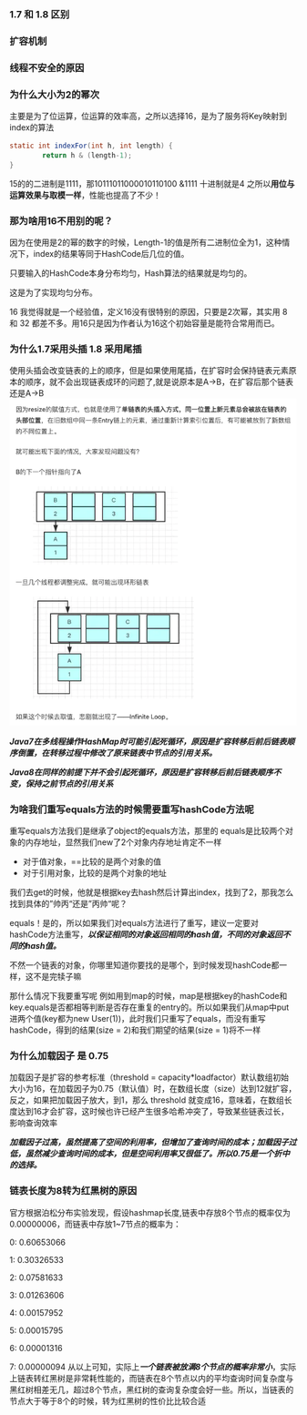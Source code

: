 
### 1.7 和 1.8 区别
### 扩容机制
### 线程不安全的原因
### 为什么大小为2的幂次
主要是为了位运算，位运算的效率高，之所以选择16，是为了服务将Key映射到index的算法
```java
static int indexFor(int h, int length) {
        return h & (length-1);
}
```
15的的二进制是1111，那10111011000010110100 &1111 十进制就是4
之所以**用位与运算效果与取模一样**，性能也提高了不少！

### 那为啥用16不用别的呢？
因为在使用是2的幂的数字的时候，Length-1的值是所有二进制位全为1，这种情况下，index的结果等同于HashCode后几位的值。

只要输入的HashCode本身分布均匀，Hash算法的结果就是均匀的。

这是为了实现均匀分布。

16 我觉得就是一个经验值，定义16没有很特别的原因，只要是2次幂，其实用 8 和 32 都差不多。用16只是因为作者认为16这个初始容量是能符合常用而已。



### 为什么1.7采用头插 1.8 采用尾插

使用头插会改变链表的上的顺序，但是如果使用尾插，在扩容时会保持链表元素原本的顺序，就不会出现链表成环的问题了,就是说原本是A->B，在扩容后那个链表还是A->B
![扩容](./images/3481626745051_.pic_hd.jpg)

***Java7在多线程操作HashMap时可能引起死循环，原因是扩容转移后前后链表顺序倒置，在转移过程中修改了原来链表中节点的引用关系。***

***Java8在同样的前提下并不会引起死循环，原因是扩容转移后前后链表顺序不变，保持之前节点的引用关系***


### 为啥我们重写equals方法的时候需要重写hashCode方法呢
重写equals方法我们是继承了object的equals方法，那里的 equals是比较两个对象的内存地址，显然我们new了2个对象内存地址肯定不一样

- 对于值对象，==比较的是两个对象的值
- 对于引用对象，比较的是两个对象的地址

我们去get的时候，他就是根据key去hash然后计算出index，找到了2，那我怎么找到具体的”帅丙“还是”丙帅“呢？

equals！是的，所以如果我们对equals方法进行了重写，建议一定要对hashCode方法重写，***以保证相同的对象返回相同的hash值，不同的对象返回不同的hash值。***

不然一个链表的对象，你哪里知道你要找的是哪个，到时候发现hashCode都一样，这不是完犊子嘛

那什么情况下我要重写呢
例如用到map的时候，map是根据key的hashCode和key.equals是否都相等判断是否存在重复的entry的。所以如果我们从map中put进两个值(key都为new User(1))，此时我们只重写了equals，而没有重写hashCode，得到的结果(size = 2)和我们期望的结果(size = 1)将不一样


### 为什么加载因子 是 0.75
加载因子是扩容的参考标准（threshold = capacity*loadfactor）默认数组初始大小为16，在加载因子为0.75（默认值）时，在数组长度（size）达到12就扩容，反之，如果把加载因子放大，到1，那么 threshold 就变成16，意味着，在数组长度达到16才会扩容，这时候也许已经产生很多哈希冲突了，导致某些链表过长，影响查询效率  

***加载因子过高，虽然提高了空间的利用率，但增加了查询时间的成本；加载因子过低，虽然减少查询时间的成本，但是空间利用率又很低了。所以0.75是一个折中的选择。***

###  链表长度为8转为红黑树的原因
官方根据泊松分布实验发现，假设hashmap长度,链表中存放8个节点的概率仅为0.00000006，而链表中存放1~7节点的概率为：

0: 0.60653066

1: 0.30326533

2: 0.07581633

3: 0.01263606

4: 0.00157952

5: 0.00015795

6: 0.00001316

7: 0.00000094
从以上可知，实际上***一个链表被放满8个节点的概率非常小***，实际上链表转红黑树是非常耗性能的，而链表在8个节点以内的平均查询时间复杂度与黑红树相差无几，超过8个节点，黑红树的查询复杂度会好一些。所以，当链表的节点大于等于8个的时候，转为红黑树的性价比比较合适